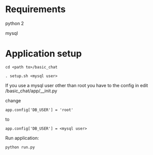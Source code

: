 # Requirements

python 2

mysql


# Application setup

`cd <path to>/basic_chat`

`. setup.sh <mysql user>`

If you use a mysql user other than root you have to the config in edit <path to>/basic_chat/app/__init.py

change

```
app.config['DB_USER'] = 'root'
```

to

```
app.config['DB_USER'] = <mysql user>
```

Run application:

```
python run.py
```


